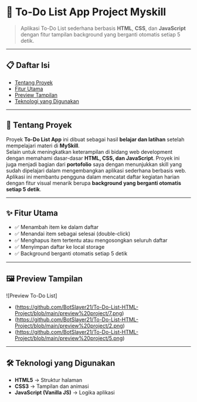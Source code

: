 # 📝 To-Do List App Project Myskill

> Aplikasi To-Do List sederhana berbasis **HTML**, **CSS**, dan **JavaScript** dengan fitur tampilan background yang berganti otomatis setiap 5 detik.

---

## 📋 Daftar Isi
- [Tentang Proyek](#-tentang-proyek)
- [Fitur Utama](#-fitur-utama)
- [Preview Tampilan](#-preview-tampilan)
- [Teknologi yang Digunakan](#-teknologi-yang-digunakan)

---

## 📖 Tentang Proyek
Proyek **To-Do List App** ini dibuat sebagai hasil **belajar dan latihan** setelah mempelajari materi di **MySkill**.  
Selain untuk meningkatkan keterampilan di bidang web development dengan memahami dasar-dasar **HTML, CSS, dan JavaScript**.
Proyek ini juga menjadi bagian dari **portofolio** saya dengan menunjukkan skill yang sudah dipelajari dalam mengembangkan aplikasi sederhana berbasis web.  
Aplikasi ini membantu pengguna dalam mencatat daftar kegiatan harian dengan fitur visual menarik berupa **background yang berganti otomatis setiap 5 detik**.  

---

## ✨ Fitur Utama
- ✅ Menambah item ke dalam daftar  
- ✅ Menandai item sebagai selesai (double-click)  
- ✅ Menghapus item tertentu atau mengosongkan seluruh daftar  
- ✅ Menyimpan daftar ke local storage  
- ✅ Background berganti otomatis setiap 5 detik  

---

## 🖼 Preview Tampilan  

![Preview To-Do List]
- (https://github.com/BotSlayer21/To-Do-List-HTML-Project/blob/main/preview%20project/7.png)
- (https://github.com/BotSlayer21/To-Do-List-HTML-Project/blob/main/preview%20project/2.png)
- (https://github.com/BotSlayer21/To-Do-List-HTML-Project/blob/main/preview%20project/5.png)

---

## 🛠 Teknologi yang Digunakan
- **HTML5** → Struktur halaman  
- **CSS3** → Tampilan dan animasi  
- **JavaScript (Vanilla JS)** → Logika aplikasi
